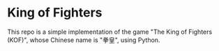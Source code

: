 # King of Fighters

This repo is a simple implementation of the game "The King of Fighters (KOF)", whose Chinese name is "拳皇", using Python.